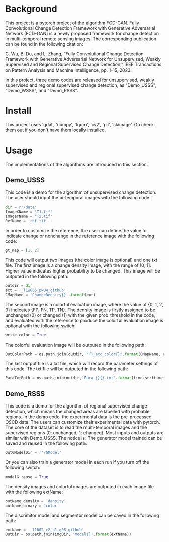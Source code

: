# Background
This project is a pytorch project of the algorithm FCD-GAN. Fully Convolutional Change Detection Framework with Generative Adversarial Network (FCD-GAN) is a newly proposed framework for change detection in multi-temporal remote sensing images. The corresponding publication can be found in the following citation:

C. Wu, B. Du, and L. Zhang, “Fully Convolutional Change Detection Framework with Generative Adversarial Network for Unsupervised, Weakly Supervised and Regional Supervised Change Detection,” IEEE Transactions on Pattern Analysis and Machine Intelligence, pp. 1-15, 2023.

In this project, three demo codes are released for unsupervised, weakly supervised and regional supervised change detection, as "Demo_USSS", "Demo_WSSS", and "Demo_RSSS".

# Install
This project uses 'gdal', 'numpy', 'tqdm', 'cv2', 'pil', 'skimage'. Go check them out if you don't have them locally installed.

# Usage
The implementations of the algorithms are introduced in this section.

## Demo_USSS
This code is a demo for the algorithm of unsupervised change detection.
The user should input the bi-temporal images with the following code:
```python
dir = r'/data'
ImageXName = 'T1.tif'
ImageYName = 'T2.tif'
RefName = 'ref.tif'·
```
In order to customize the reference, the user can define the value to indicate change or nonchange in the reference image with the following code:
```python
gt_map = [1, 2]
```
This code will output two images (the color image is optional) and one txt file. 
The first image is a change density image, with the range of [0, 1]. Higher value indicates higher probability to be changed. This image will be outputed in the following path:
```python
outdir = dir
ext = '_l1w065_pw04_github'
CMapName = 'ChangeDensity{}'.format(ext)
```
The second image is a colorful evaluation image, where the value of {0, 1, 2, 3} indicates {FP, FN, TP, TN}. The density image is firstly assigned to be unchanged (0) or changed (1) with the given prob_threshold in the code, and evaluated with the reference to produce the colorful evaluation image is optional with the following switch:
```python
write_color = True
```
The colorful evaluation image will be outputed in the following path:
```python
OutColorPath = os.path.join(outdir, "{}_acc_color{}".format(CMapName, ext1))
```
The last output file is a txt file, which will record the parameter settings of this code. The txt file will be outputed in the following path:
```python
ParaTxtPath = os.path.join(outdir,'Para_{}{}.txt'.format(time.strftime("%b%d%H%M", time.localtime()), ext))
```
## Demo_RSSS
This code is a demo for the algorithm of regional supervised change detection, which means the changed areas are labelled with probable regions. 
In the demo code, the experimental data is the pre-processed OSCD data. The users can customize their experimental data with pytorch. The core of the dataset is to read the multi-temporal images and the supervised regions (0: unchanged; 1: changed).
Most inputs and outputs are similar with Demo_USSS.
The notice is:
The generator model trained can be saved and reused in the following path:
```python
OutGModelDir = r'/GModel'
```
Or you can also train a generator model in each run if you turn off the following switch:
```python
modelG_reuse = True
```
The density images and colorful images are outputed in each image file with the following extName:
```python
outName_density = 'density'
outName_binary = 'color'
```
The discrimitor model and segmentor model can be caved in the following path:
```python
extName = '_l1002_r2_d1_g05_github'
OutDir = os.path.join(imgDir, 'model{}'.format(extName))
```
